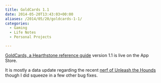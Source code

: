 ```yaml
---
title: GoldCards 1.1
date: 2014-05-20T13:43:03+00:00
aliases: /2014/05/20/goldcards-1-1/
categories:
  - Gaming
  - Life Notes
  - Personal Projects

---
```

[GoldCards, a Hearthstone reference guide][1] version 1.1 is live on the App Store.

It is mostly a data update regarding the recent [nerf of Unleash the Hounds][2] though I did squeeze in a few other bug fixes.

 [1]: https://itunes.apple.com/us/app/goldcards-hearthstone-reference/id866641126?mt=8
 [2]: http://www.hearthpwn.com/news/471-unleash-the-hounds-nerf-incoming